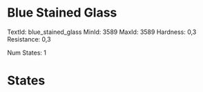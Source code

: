 # Blue Stained Glass
TextId: blue_stained_glass
MinId: 3589
MaxId: 3589
Hardness: 0,3
Resistance: 0,3

Num States: 1
# States
```

```